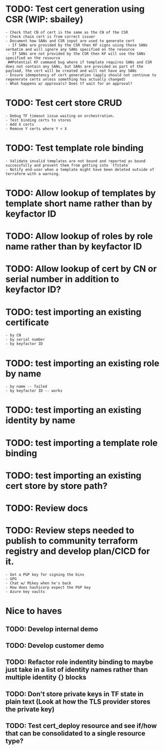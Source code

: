 # TODO: Test cert generation using CSR (WIP: sbailey)
    - Check that CN of cert is the same as the CN of the CSR
    - Check chain cert is from correct issuer
    - Document how SANs and CSR input are used to generate cert
     - If SANs are provided by the CSR then KF signs using those SANs verbatim and will ignore any SANs specified on the resource
     - If SANs are not provided by the CSR then KF will use the SANs specified on the resource
     ##Potential KF command bug where if template requires SANs and CSR does not contain any SANs, but SANs are provided as part of the payload, the cert will be created and will not have any SANs
    - Ensure idempotency of cert generation (apply should not continue to regenerate certs unless something has actually changed)
    - What happens w/ approvals? Does tf wait for an approval?
# TODO: Test cert store CRUD
    - Debug TF timeout issue waiting on orchestration.
    - Test binding certs to stores
    - Add X certs
    - Remove Y certs where Y < X
# TODO: Test template role binding
    - Validate invalid templates are not bound and reported as bound successfully and prevent them from getting into `tfstate`
    - Notify end-user when a template might have been deleted outside of terraform with a warning.
# TODO: Allow lookup of templates by template short name rather than by keyfactor ID
# TODO: Allow lookup of roles by role name rather than by keyfactor ID
# TODO: Allow lookup of cert by CN or serial number in addition to keyfactor ID?
# TODO: test importing an existing certificate
    - by CN
    - by serial number
    - by keyfactor ID
# TODO: test importing an existing role by name
    - by name -- failed
    - by keyfactor ID -- works
# TODO: test importing an existing identity by name
# TODO: test importing a template role binding
# TODO: test importing an existing cert store by store path?

# TODO: Review docs
# TODO: Review steps needed to publish to community terraform registry and develop plan/CICD for it.
    - Get a PGP key for signing the bins
    - GPG 
    - Chat w/ Mikey when he's back
    - How does hashicorp expect the PGP key
    - Azure key vaults

# Nice to haves
## TODO: Develop internal demo
## TODO: Develop customer demo
## TODO: Refactor role indentity binding to maybe just take in a list of identity names rather than multiple identity {} blocks
## TODO: Don't store private keys in TF state in plain text (Look at how the TLS provider stores the private key)
## TODO: Test cert_deploy resource and see if/how that can be consolidated to a single resource type?
